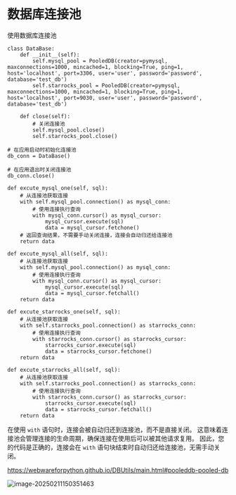 

# 数据库连接池

使用数据库连接池

```
class DataBase:
    def __init__(self):
        self.mysql_pool = PooledDB(creator=pymysql, maxconnections=1000, mincached=1, blocking=True, ping=1, host='localhost', port=3306, user='user', password='password', database='test_db')
        self.starrocks_pool = PooledDB(creator=pymysql, maxconnections=1000, mincached=1, blocking=True, ping=1, host='localhost', port=9030, user='user', password='password', database='test_db')

    def close(self):
        # 关闭连接池
        self.mysql_pool.close()
        self.starrocks_pool.close()

# 在应用启动时初始化连接池
db_conn = DataBase()

# 在应用退出时关闭连接池
db_conn.close()

```







```
def excute_mysql_one(self, sql):
    # 从连接池获取连接
    with self.mysql_pool.connection() as mysql_conn:
        # 使用连接执行查询
        with mysql_conn.cursor() as mysql_cursor:
            mysql_cursor.execute(sql)
            data = mysql_cursor.fetchone()
    # 返回查询结果，不需要手动关闭连接，连接会自动归还给连接池
    return data

def excute_mysql_all(self, sql):
    # 从连接池获取连接
    with self.mysql_pool.connection() as mysql_conn:
        # 使用连接执行查询
        with mysql_conn.cursor() as mysql_cursor:
            mysql_cursor.execute(sql)
            data = mysql_cursor.fetchall()
    return data

def excute_starrocks_one(self, sql):
    # 从连接池获取连接
    with self.starrocks_pool.connection() as starrocks_conn:
        # 使用连接执行查询
        with starrocks_conn.cursor() as starrocks_cursor:
            starrocks_cursor.execute(sql)
            data = starrocks_cursor.fetchone()
    return data

def excute_starrocks_all(self, sql):
    # 从连接池获取连接
    with self.starrocks_pool.connection() as starrocks_conn:
        # 使用连接执行查询
        with starrocks_conn.cursor() as starrocks_cursor:
            starrocks_cursor.execute(sql)
            data = starrocks_cursor.fetchall()
    return data

```



在使用 `with` 语句时，连接会被自动归还到连接池，而不是直接关闭。 这意味着连接池会管理连接的生命周期，确保连接在使用后可以被其他请求复用。 因此，您的代码是正确的，连接会在 `with` 语句块结束时自动归还给连接池，无需手动关闭。



https://webwareforpython.github.io/DBUtils/main.html#pooleddb-pooled-db

![image-20250211150351463](C:\Users\100488\AppData\Roaming\Typora\typora-user-images\image-20250211150351463.png)